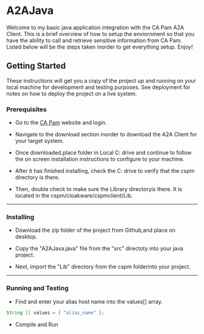 # A2AJava
Welcome to my basic java application integration with the CA Pam A2A Client. This is a brief overview of how to setup the enviornment so that you have the ability to call and retrieve sensitive information from CA Pam. Listed below will be the steps taken inorder to get everything setup. Enjoy!

## Getting Started
These instructions will get you a copy of the project up and running on your local machine for development and testing purposes. See deployment for notes on how to deploy the project on a live system.


### Prerequisites

- Go to the [CA Pam](https://www.ca.com/us.html) website and login.

- Navigate to the download section inorder to download the A2A Client for your target system.

- Once downloaded,place folder in Local C: drive and continue to follow the on screen installation instructions to configure to your machine.

- After it has finished installing, check the C: drive to verify that the cspm directory is there.

- Then, double check to make sure the Library directoryis there. It is located in the cspm/cloakware/cspmclient/Lib.

---
### Installing

- Download the zip folder of the project from Github,and place on desktop.

- Copy the "A2AJava.java" file from the "src" directoty into your java project.

- Next, import the "Lib" directory from the cspm folderinto your project.

---
### Running and Testing

- Find and enter your alias host name into the values[] array.

```java
String [] values = { "alias_name" };
```
- Compile and Run
